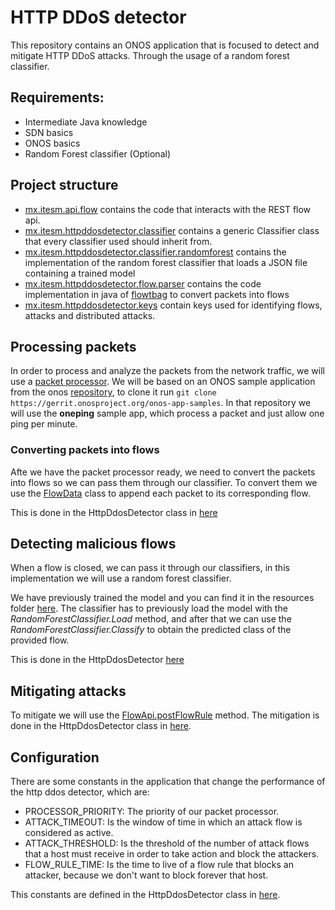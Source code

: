# HTTP DDoS detector 
This repository contains an ONOS application that is focused to detect and mitigate HTTP DDoS attacks. Through the usage of a random forest classifier.

## Requirements:
- Intermediate Java knowledge
- SDN basics
- ONOS basics
- Random Forest classifier (Optional)

## Project structure
- [mx.itesm.api.flow](./src/main/java/mx/itesm/api/flow) contains the code that interacts with the REST flow api.
- [mx.itesm.httpddosdetector.classifier](./src/main/java/mx/itesm/httpddosdetector/classifier) contains a generic Classifier class that every classifier used should inherit from.
- [mx.itesm.httpddosdetector.classifier.randomforest](./src/main/java/mx/itesm/httpddosdetector/classifier/randomforest) contains the implementation of the random forest classifier that loads a JSON file containing a trained model
- [mx.itesm.httpddosdetector.flow.parser](./src/main/java/mx/itesm/httpddosdetector/flow/parser) contains the code implementation in java of [flowtbag](https://github.com/DanielArndt/flowtbag) to convert packets into flows
- [mx.itesm.httpddosdetector.keys](./src/main/java/mx/itesm/httpddosdetector/keys) contain keys used for identifying flows, attacks and distributed attacks.

## Processing packets 
In order to process and analyze the packets from the network traffic, we will use a [packet processor](http://api.onosproject.org/1.7.0/org/onosproject/net/packet/PacketProcessor.html). We will be based on an ONOS sample application from the onos [repository](https://wiki.onosproject.org/display/ONOS/Building+the+ONOS+Sample+Apps), to clone it run `git clone https://gerrit.onosproject.org/onos-app-samples`. In that repository we will use the **oneping** sample app, which process a packet and just allow one ping per minute.

### Converting packets into flows
Afte we have the packet processor ready, we need to convert the packets into flows so we can pass them through our classifier. To convert them we use the [FlowData](./flow/parser/FlowData.java) class to append each packet to its corresponding flow. 

This is done in the HttpDdosDetector class in [here](./src/main/java/mx/itesm/httpddosdetector/HttpDdosDetector.java#L135-L170)

## Detecting malicious flows
When a flow is closed, we can pass it through our classifiers, in this implementation we will use a random forest classifier. 

We have previously trained the model and you can find it in the resources folder [here](./src/main/resources/models/random_forest_bin.json). The classifier has to previously load the model with the _RandomForestClassifier.Load_ method, and after that we can use the _RandomForestClassifier.Classify_ to obtain the predicted class of the provided flow.

This is done in the HttpDdosDetector [here](./src/main/java/mx/itesm/httpddosdetector/HttpDdosDetector.java#L172-L202)

## Mitigating attacks

To mitigate we will use the [FlowApi.postFlowRule](./src/main/java/mx/itesm/api/flow/FlowApi.java#L63) method. The mitigation is done in the HttpDdosDetector class in [here](./src/main/java/mx/itesm/httpddosdetector/HttpDdosDetector.java#L204-L247). 

## Configuration
There are some constants in the application that change the performance of the http ddos detector, which are:
- PROCESSOR_PRIORITY: The priority of our packet processor.
- ATTACK_TIMEOUT: Is the window of time in which an attack flow is considered as active.
- ATTACK_THRESHOLD: Is the threshold of the number of attack flows that a host must receive in order to take action and block the attackers.
- FLOW_RULE_TIME: Is the time to live of a flow rule that blocks an attacker, because we don't want to block forever that host.

This constants are defined in the HttpDdosDetector class in [here](./src/main/java/mx/itesm/httpddosdetector/HttpDdosDetector.java#L70-L73).